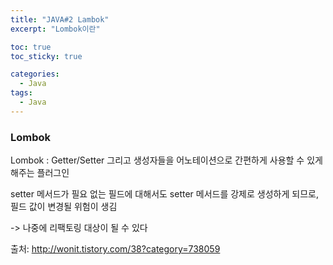 ```yaml
---
title: "JAVA#2 Lambok"
excerpt: "Lombok이란"

toc: true
toc_sticky: true

categories:
  - Java
tags:
  - Java
---
```


### Lombok

Lombok : Getter/Setter 그리고 생성자들을 어노테이션으로 간편하게 사용할 수 있게 해주는 플러그인

setter 메서드가 필요 없는 필드에 대해서도 setter 메서드를 강제로 생성하게 되므로, 필드 값이 변경될 위험이 생김

-> 나중에 리팩토링 대상이 될 수 있다

<script src="https://gist.github.com/h3yon/331b3f5ebbf20a0062fe2969123207ea.js"></script>

출처: http://wonit.tistory.com/38?category=738059
